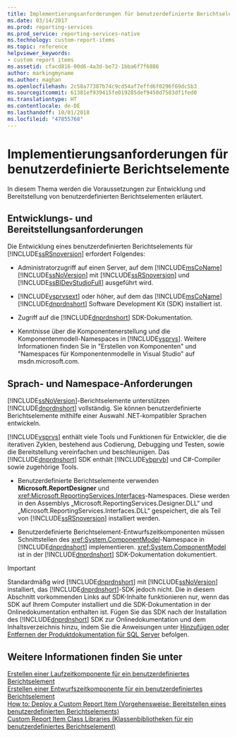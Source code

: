 ```yaml
---
title: Implementierungsanforderungen für benutzerdefinierte Berichtselemente | Microsoft-Dokumentation
ms.date: 03/14/2017
ms.prod: reporting-services
ms.prod_service: reporting-services-native
ms.technology: custom-report-items
ms.topic: reference
helpviewer_keywords:
- custom report items
ms.assetid: cfacd816-00d6-4a3d-be72-1bba6f7f6886
author: markingmyname
ms.author: maghan
ms.openlocfilehash: 2c58a77387b74c9cd54af7effd6f0296f69dc5b3
ms.sourcegitcommit: 61381ef939415fe019285def9450d7583df1fed0
ms.translationtype: HT
ms.contentlocale: de-DE
ms.lasthandoff: 10/01/2018
ms.locfileid: "47855768"
---
```

# <a name="custom-report-item-implementation-requirements"></a>Implementierungsanforderungen für benutzerdefinierte Berichtselemente
  In diesem Thema werden die Voraussetzungen zur Entwicklung und Bereitstellung von benutzerdefinierten Berichtselementen erläutert.  
  
## <a name="development-and-deployment-requirements"></a>Entwicklungs- und Bereitstellungsanforderungen  
 Die Entwicklung eines benutzerdefinierten Berichtselements für [!INCLUDE[ssRSnoversion](../../includes/ssrsnoversion-md.md)] erfordert Folgendes:  
  
-   Administratorzugriff auf einen Server, auf dem [!INCLUDE[msCoName](../../includes/msconame-md.md)][!INCLUDE[ssNoVersion](../../includes/ssnoversion-md.md)] mit [!INCLUDE[ssRSnoversion](../../includes/ssrsnoversion-md.md)] und [!INCLUDE[ssBIDevStudioFull](../../includes/ssbidevstudiofull-md.md)] ausgeführt wird.  
  
-   [!INCLUDE[vsprvsext](../../includes/vsprvsext-md.md)] oder höher, auf dem das [!INCLUDE[msCoName](../../includes/msconame-md.md)] [!INCLUDE[dnprdnshort](../../includes/dnprdnshort-md.md)] Software Development Kit (SDK) installiert ist.  
  
-   Zugriff auf die [!INCLUDE[dnprdnshort](../../includes/dnprdnshort-md.md)] SDK-Dokumentation.  
  
-   Kenntnisse über die Komponentenerstellung und die Komponentenmodell-Namespaces in [!INCLUDE[vsprvs](../../includes/vsprvs-md.md)]. Weitere Informationen finden Sie in "Erstellen von Komponenten" und "Namespaces für Komponentenmodelle in Visual Studio" auf msdn.microsoft.com.  
  
## <a name="language-and-namespace-requirements"></a>Sprach- und Namespace-Anforderungen  
 [!INCLUDE[ssNoVersion](../../includes/ssnoversion-md.md)]-Berichtselemente unterstützen [!INCLUDE[dnprdnshort](../../includes/dnprdnshort-md.md)] vollständig. Sie können benutzerdefinierte Berichtselemente mithilfe einer Auswahl .NET-kompatibler Sprachen entwickeln.  
  
 [!INCLUDE[vsprvs](../../includes/vsprvs-md.md)] enthält viele Tools und Funktionen für Entwickler, die die iterativen Zyklen, bestehend aus Codierung, Debugging und Testen, sowie die Bereitstellung vereinfachen und beschleunigen. Das [!INCLUDE[dnprdnshort](../../includes/dnprdnshort-md.md)] SDK enthält [!INCLUDE[vbprvb](../../includes/vbprvb-md.md)] und C#-Compiler sowie zugehörige Tools.  
  
-   Benutzerdefinierte Berichtselemente verwenden **Microsoft.ReportDesigner** und <xref:Microsoft.ReportingServices.Interfaces>-Namespaces. Diese werden in den Assemblys „Microsoft.ReportingServices.Designer.DLL“ und „Microsoft.ReportingServices.Interfaces.DLL“ gespeichert, die als Teil von [!INCLUDE[ssRSnoversion](../../includes/ssrsnoversion-md.md)] installiert werden.  
  
-   Benutzerdefinierte Berichtselement-Entwurfszeitkomponenten müssen Schnittstellen des <xref:System.ComponentModel>-Namespace in [!INCLUDE[dnprdnshort](../../includes/dnprdnshort-md.md)] implementieren. <xref:System.ComponentModel> ist in der [!INCLUDE[dnprdnshort](../../includes/dnprdnshort-md.md)] SDK-Dokumentation dokumentiert.  
  
> [!IMPORTANT]  
>  Standardmäßg wird [!INCLUDE[dnprdnshort](../../includes/dnprdnshort-md.md)] mit [!INCLUDE[ssNoVersion](../../includes/ssnoversion-md.md)] installiert, das [!INCLUDE[dnprdnshort](../../includes/dnprdnshort-md.md)]-SDK jedoch nicht. Die in diesem Abschnitt vorkommenden Links auf SDK-Inhalte funktionieren nur, wenn das SDK auf Ihrem Computer installiert und die SDK-Dokumentation in der Onlinedokumentation enthalten ist. Fügen Sie das SDK nach der Installation des [!INCLUDE[dnprdnshort](../../includes/dnprdnshort-md.md)] SDK zur Onlinedokumentation und dem Inhaltsverzeichnis hinzu, indem Sie die Anweisungen unter [Hinzufügen oder Entfernen der Produktdokumentation für SQL Server](http://msdn.microsoft.com/library/ef798cc8-87cf-4d60-a7bf-9e061bdd0052) befolgen.  
  
## <a name="see-also"></a>Weitere Informationen finden Sie unter  
 [Erstellen einer Laufzeitkomponente für ein benutzerdefiniertes Berichtselement](../../reporting-services/custom-report-items/creating-a-custom-report-item-run-time-component.md)   
 [Erstellen einer Entwurfszeitkomponente für ein benutzerdefiniertes Berichtselement](../../reporting-services/custom-report-items/creating-a-custom-report-item-design-time-component.md)   
 [How to: Deploy a Custom Report Item (Vorgehensweise: Bereitstellen eines benutzerdefinierten Berichtselements)](../../reporting-services/custom-report-items/how-to-deploy-a-custom-report-item.md)   
 [Custom Report Item Class Libraries (Klassenbibliotheken für ein benutzerdefiniertes Berichtselement)](../../reporting-services/custom-report-items/custom-report-item-class-libraries.md)  
  
  
